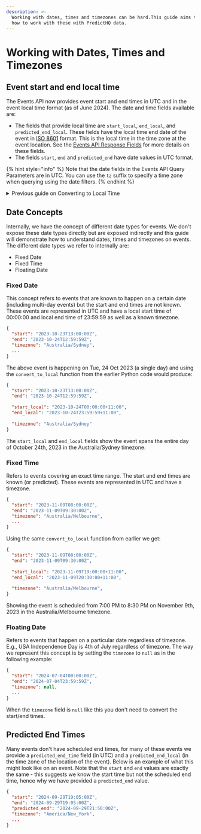 ```yaml
---
description: >-
  Working with dates, times and timezones can be hard.This guide aims to clarify
  how to work with these with PredictHQ data.
---
```


# Working with Dates, Times and Timezones

## Event start and end local time

The Events API now provides event start and end times in UTC and in the event local time format (as of June 2024). The date and time fields available are:

* The fields that provide local time are `start_local`, `end_local`, and `predicted_end_local`. These fields have the local time end date of the event in [ISO 8601](https://en.wikipedia.org/wiki/ISO\_8601) format. This is the local time in the time zone at the event location. See the [Events API Response Fields](../../../api/events/search-events.md#response-fields) for more details on these fields.
* The fields `start`, `end` and `predicted_end` have date values in UTC format.

{% hint style="info" %}
Note that the date fields in the Events API Query Parameters are in UTC. You can use the `tz` suffix to specify a time zone when querying using the date filters.
{% endhint %}

<details>

<summary>Previous guide on Converting to Local Time</summary>

Dates and times of events provided by the Event API are in UTC and in the local time where the event is occurring. If you want to convert the dates into another time zone see the guide below.&#x20;

Below is an example of converting UTC time to local time using the `pytz` library in Python.

```python
from datetime import datetime
import pytz

# Example dates for an event retrieved from Events API.
# The rest of the event data has been stripped out for brevity.
event = {
  "start": "2023-10-23T13:00:00Z",
  "end": "2023-10-24T12:59:59Z",
  "timezone": "Australia/Sydney",
}

# Function to convert a UTC datetime string to a local datetime string using the given timezone
def convert_to_local(date_str, timezone_str):
    utc_dt = datetime.fromisoformat(date_str.replace("Z", "+00:00"))
    target_tz = pytz.timezone(timezone_str)
    local_dt = utc_dt.astimezone(target_tz)
    return local_dt.isoformat()

event["start_tz_converted"] = convert_to_local(event["start"], event["timezone"])
event["end_tz_converted"] = convert_to_local(event["end"], event["timezone"])

print(event)
```

Dates are a little more complex and the rest of this guide will help you understand how dates are represented in our data.

</details>

## Date Concepts

Internally, we have the concept of different date types for events. We don't expose these date types directly but are exposed indirectly and this guide will demonstrate how to understand dates, times and timezones on events. The different date types we refer to internally are:

* Fixed Date
* Fixed Time
* Floating Date

### Fixed Date

This concept refers to events that are known to happen on a certain date (including multi-day events) but the start and end times are not known. These events are represented in UTC and have a local start time of 00:00:00 and local end time of 23:59:59 as well as a known timezone.

```json
{
  "start": "2023-10-23T13:00:00Z",
  "end": "2023-10-24T12:59:59Z",
  "timezone": "Australia/Sydney",
  ...
}
```

The above event is happening on Tue, 24 Oct 2023 (a single day) and using the `convert_to_local` function from the earlier Python code would produce:

```json
{
  "start": "2023-10-23T13:00:00Z",
  "end": "2023-10-24T12:59:59Z",
  
  "start_local": "2023-10-24T00:00:00+11:00",
  "end_local": "2023-10-24T23:59:59+11:00",
  
  "timezone": "Australia/Sydney"
}
```

The `start_local` and `end_local` fields show the event spans the entire day of October 24th, 2023 in the Australia/Sydney timezone.

### Fixed Time

Refers to events covering an exact time range. The start and end times are known (or predicted). These events are represented in UTC and have a timezone.&#x20;

```json
{
  "start": "2023-11-09T08:00:00Z",
  "end": "2023-11-09T09:30:00Z",
  "timezone": "Australia/Melbourne",
  ...
}
```

Using the same `convert_to_local` function from earlier we get:

```json
{
  "start": "2023-11-09T08:00:00Z",
  "end": "2023-11-09T09:30:00Z",
  
  "start_local": "2023-11-09T19:00:00+11:00",
  "end_local": "2023-11-09T20:30:00+11:00",
  
  "timezone": "Australia/Melbourne",
}
```

Showing the event is scheduled from 7:00 PM to 8:30 PM on November 9th, 2023 in the Australia/Melbourne timezone.

### Floating Date

Refers to events that happen on a particular date regardless of timezone. E.g., USA Independence Day is 4th of July regardless of timezone. The way we represent this concept is by setting the `timezone` to `null` as in the following example:

```json
{
  "start": "2024-07-04T00:00:00Z",
  "end": "2024-07-04T23:59:59Z",
  "timezone": null,
  ...
}
```

When the `timezone` field is `null` like this you don't need to convert the start/end times.

## Predicted End Times

Many events don't have scheduled end times, for many of these events we provide a `predicted_end_time` field (in UTC) and a `predicted_end_local` (in the time zone of the location of the event). Below is an example of what this might look like on an event. Note that the `start` and `end` values are exactly the same - this suggests we know the start time but not the scheduled end time, hence why we have provided a `predicted_end` value.

```json
{
  "start": "2024-09-29T19:05:00Z",
  "end": "2024-09-29T19:05:00Z",
  "predicted_end": "2024-09-29T21:50:00Z",
  "timezone": "America/New_York",
  ...
}
```

